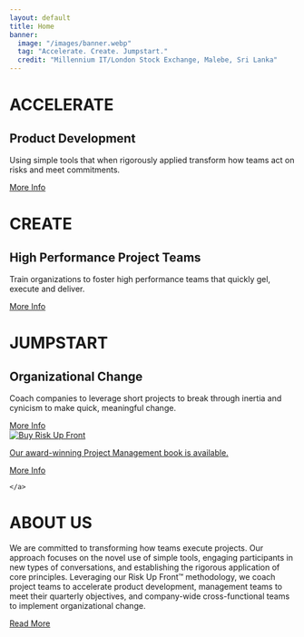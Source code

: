 ```yaml
---
layout: default
title: Home
banner:
  image: "/images/banner.webp"
  tag: "Accelerate. Create. Jumpstart."
  credit: "Millennium IT/London Stock Exchange, Malebe, Sri Lanka"
---
```

<div class="box-group">
  <div class=box>
      <h1>ACCELERATE</h1>
      <h2>Product Development</h2>
      <p>Using simple tools that when rigorously applied transform how teams act on risks and meet commitments.</p>
      <a class=button title="Click here to learn more." href="{{ "/about" | relative_url }}"><span>More Info</span></a>
  </div>
  <div class=box>
      <h1>CREATE</h1>
      <h2>High Performance Project Teams</h2>
      <p>Train organizations to foster high performance teams that quickly gel, execute and deliver.</p>
      <a class=button title="Click here to learn more." href="{{ "/about" | relative_url }}"><span>More Info</span></a>
  </div>
  <div class=box>
      <h1>JUMPSTART</h1>
      <h2>Organizational Change</h2>
      <p>Coach companies to leverage short projects to break through inertia and
      cynicism to make quick, meaningful change.</p>
      <a class=button title="Click here to learn more." href="{{ "/about" | relative_url }}"><span>More Info</span></a>
  </div>
  <div class="box">
    <a target="_blank" title="Buy our latest book: Risk Up Front" href="https://bit.ly/riskupfront">
      <img src="{{"/images/ruf-book.png" | relative_url}}" alt="Buy Risk Up Front"/>
      <p>Our award-winning Project Management book is available.</p>
      <a class=button title="Risk Up Front, the book." href="{{ "/risk-up-front-book" | relative_url }}"><span>More Info</span></a>

    </a>
  </div>

</div>

<div class="blue">
<div class="onecol band show-on-scroll">
  <h1>ABOUT US</h1>
  <p>
  We are committed to transforming how teams execute projects. Our approach focuses on the novel use of simple tools, engaging participants in new types of conversations, and establishing the rigorous application of core principles. Leveraging our Risk Up Front™  methodology, we coach project teams to accelerate product development, management teams to meet their quarterly objectives, and company-wide cross-functional teams to implement organizational change.
  </p>
  <a class=button title="Click here to learn more." href="{{ "/about" | relative_url }}"><span>Read More</span></a>
</div>
</div>
